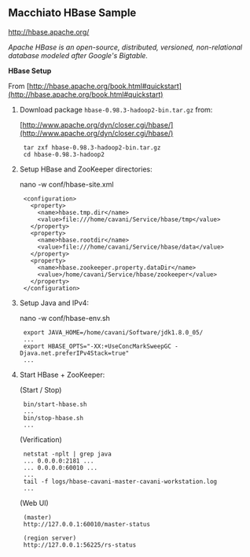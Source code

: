 Macchiato HBase Sample
----------------------

http://hbase.apache.org/

*Apache HBase is an open-source, distributed, versioned, non-relational database modeled after Google's Bigtable.*

**HBase Setup**

From [http://hbase.apache.org/book.html#quickstart](http://hbase.apache.org/book.html#quickstart)

1. Download package `hbase-0.98.3-hadoop2-bin.tar.gz` from:

    [http://www.apache.org/dyn/closer.cgi/hbase/](http://www.apache.org/dyn/closer.cgi/hbase/)
    
        tar zxf hbase-0.98.3-hadoop2-bin.tar.gz
        cd hbase-0.98.3-hadoop2

2. Setup HBase and ZooKeeper directories:

    nano -w conf/hbase-site.xml
    
        <configuration>
          <property>
            <name>hbase.tmp.dir</name>
            <value>file:///home/cavani/Service/hbase/tmp</value>
          </property>
          <property>
            <name>hbase.rootdir</name>
            <value>file:///home/cavani/Service/hbase/data</value>
          </property>
          <property>
            <name>hbase.zookeeper.property.dataDir</name>
            <value>/home/cavani/Service/hbase/zookeeper</value>
          </property>
        </configuration>

3. Setup Java and IPv4:

    nano -w conf/hbase-env.sh

        export JAVA_HOME=/home/cavani/Software/jdk1.8.0_05/
        ...
        export HBASE_OPTS="-XX:+UseConcMarkSweepGC -Djava.net.preferIPv4Stack=true"
        ...

4. Start HBase + ZooKeeper:

	(Start / Stop)

        bin/start-hbase.sh
        ...
        bin/stop-hbase.sh
        ...
    
    (Verification)
        
        netstat -nplt | grep java
        ... 0.0.0.0:2181 ...
        ... 0.0.0.0:60010 ...
        ...
        tail -f logs/hbase-cavani-master-cavani-workstation.log
        ...

     (Web UI)
     
        (master)
        http://127.0.0.1:60010/master-status
        
        (region server)
        http://127.0.0.1:56225/rs-status
